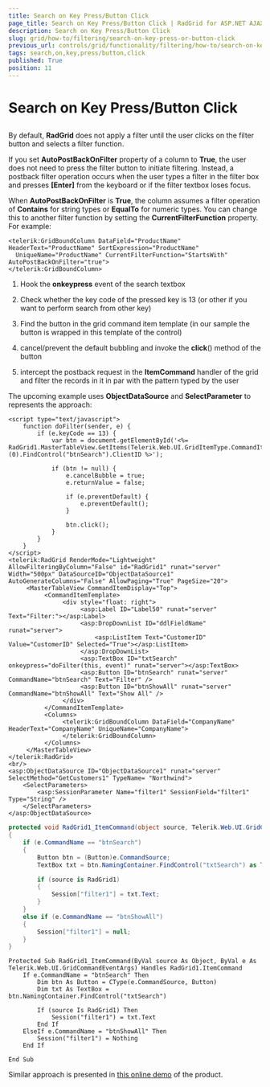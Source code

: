 ```yaml
---
title: Search on Key Press/Button Click
page_title: Search on Key Press/Button Click | RadGrid for ASP.NET AJAX Documentation
description: Search on Key Press/Button Click
slug: grid/how-to/filtering/search-on-key-press-or-button-click
previous_url: controls/grid/functionality/filtering/how-to/search-on-key-press-or-button-click
tags: search,on,key,press/button,click
published: True
position: 11
---
```


# Search on Key Press/Button Click



##

By default, **RadGrid** does not apply a filter until the user clicks on the filter button and selects a filter function.

If you set **AutoPostBackOnFilter** property of a column to **True**, the user does not need to press the filter button to initiate filtering. Instead, a postback filter operation occurs when the user types a filter in the filter box and presses **[Enter]** from the keyboard or if the filter textbox loses focus.

When **AutoPostBackOnFilter** is **True**, the column assumes a filter operation of **Contains** for string types or **EqualTo** for numeric types. You can change this to another filter function by setting the **CurrentFilterFunction** property. For example:

````ASP.NET
<telerik:GridBoundColumn DataField="ProductName" HeaderText="ProductName" SortExpression="ProductName"
  UniqueName="ProductName" CurrentFilterFunction="StartsWith" AutoPostBackOnFilter="true">
</telerik:GridBoundColumn>
````



1. Hook the **onkeypress** event of the search textbox

1. Check whether the key code of the pressed key is 13 (or other if you want to perform search from other key)

1. Find the button in the grid command item template (in our sample the button is wrapped in this template of the control)

1. cancel/prevent the default bubbling and invoke the **click**() method of the button

1. intercept the postback request in the **ItemCommand** handler of the grid and filter the records in it in par with the pattern typed by the user

The upcoming example uses **ObjectDataSource** and **SelectParameter** to represents the approach:

````ASP.NET
<script type="text/javascript">
    function doFilter(sender, e) {
        if (e.keyCode == 13) {
            var btn = document.getElementById('<%= RadGrid1.MasterTableView.GetItems(Telerik.Web.UI.GridItemType.CommandItem)(0).FindControl("btnSearch").ClientID %>');

            if (btn != null) {
                e.cancelBubble = true;
                e.returnValue = false;

                if (e.preventDefault) {
                    e.preventDefault();
                }

                btn.click();
            }
        }
    }
</script>
<telerik:RadGrid RenderMode="Lightweight" AllowFilteringByColumn="False" id="RadGrid1" runat="server" Width="500px" DataSourceID="ObjectDataSource1" AutoGenerateColumns="False" AllowPaging="True" PageSize="20">
     <MasterTableView CommandItemDisplay="Top">
          <CommandItemTemplate>
               <div style="float: right">
                    <asp:Label ID="Label50" runat="server" Text="Filter:"></asp:Label>
                    <asp:DropDownList ID="ddlFieldName" runat="server">
                        <asp:ListItem Text="CustomerID" Value="CustomerID" Selected="True"></asp:ListItem>
                    </asp:DropDownList>
                    <asp:TextBox ID="txtSearch" onkeypress="doFilter(this, event)" runat="server"></asp:TextBox>
                    <asp:Button ID="btnSearch" runat="server" CommandName="btnSearch" Text="Filter" />
                    <asp:Button ID="btnShowAll" runat="server" CommandName="btnShowAll" Text="Show All" />
               </div>
          </CommandItemTemplate>
          <Columns>
               <telerik:GridBoundColumn DataField="CompanyName" HeaderText="CompanyName" UniqueName="CompanyName">
               </telerik:GridBoundColumn>
          </Columns>
     </MasterTableView>
</telerik:RadGrid>
<br/>
<asp:ObjectDataSource ID="ObjectDataSource1" runat="server" SelectMethod="GetCustomers1" TypeName= "Northwind">
    <SelectParameters>
        <asp:SessionParameter Name="filter1" SessionField="filter1" Type="String" />
    </SelectParameters>
</asp:ObjectDataSource>
````
````C#
protected void RadGrid1_ItemCommand(object source, Telerik.Web.UI.GridCommandEventArgs e)
{
    if (e.CommandName == "btnSearch")
    {
        Button btn = (Button)e.CommandSource;
        TextBox txt = btn.NamingContainer.FindControl("txtSearch") as TextBox;

        if (source is RadGrid1)
        {
            Session["filter1"] = txt.Text;
        }
    }
    else if (e.CommandName == "btnShowAll")
    {
        Session["filter1"] = null;
    }
}
````
````VB
Protected Sub RadGrid1_ItemCommand(ByVal source As Object, ByVal e As Telerik.Web.UI.GridCommandEventArgs) Handles RadGrid1.ItemCommand
    If e.CommandName = "btnSearch" Then
        Dim btn As Button = CType(e.CommandSource, Button)
        Dim txt As TextBox = btn.NamingContainer.FindControl("txtSearch")

        If (source Is RadGrid1) Then
            Session("filter1") = txt.Text
        End If
    ElseIf e.CommandName = "btnShowAll" Then
        Session("filter1") = Nothing
    End If

End Sub
````


Similar approach is presented in [this online demo](http://demos.telerik.com/aspnet-ajax/Grid/Examples/Programming/WebMailGrid/DefaultCS.aspx) of the product.
